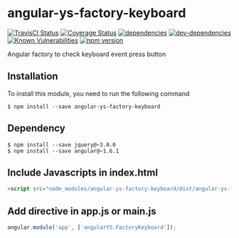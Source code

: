 # angular-ys-factory-keyboard

[![TravisCI Status][travis-image]][travis-url]
[![Coverage Status][coveralls-image]][coveralls-url]
[![dependencies][dependencies-image]][dependencies-url]
[![dev-dependencies][dev-dependencies-image]][dev-dependencies-url]
[![Known Vulnerabilities][vulnerabilities-image]][vulnerabilities-url]
[![npm version][npm-image]][npm-url]

Angular factory to check keyboard event press button

## Installation
To install this module, you need to run the following command

```
$ npm install --save angular-ys-factory-keyboard
```

## Dependency

```
$ npm install --save jquery@~3.0.0
$ npm install --save angular@~1.6.1
```


## Include Javascripts in index.html

```html
<script src="node_modules/angular-ys-factory-keyboard/dist/angular-ys-factory-keyboard.js"></script>
```

## Add directive in app.js or main.js

```Javascript
angular.module('app', ['angularYS.FactoryKeyboard']);
```


[travis-image]: https://travis-ci.org/yadickson/angular-ys-factory-keyboard.svg
[travis-url]: https://travis-ci.org/yadickson/angular-ys-factory-keyboard

[coveralls-image]: https://coveralls.io/repos/github/yadickson/angular-ys-factory-keyboard/badge.svg
[coveralls-url]: https://coveralls.io/github/yadickson/angular-ys-factory-keyboard

[dependencies-image]: https://david-dm.org/yadickson/angular-ys-factory-keyboard/status.svg
[dependencies-url]: https://david-dm.org/yadickson/angular-ys-factory-keyboard?view=list

[dev-dependencies-image]: https://david-dm.org/yadickson/angular-ys-factory-keyboard/dev-status.svg
[dev-dependencies-url]: https://david-dm.org/yadickson/angular-ys-factory-keyboard?type=dev&view=list

[vulnerabilities-image]: https://snyk.io/package/npm/angular-ys-factory-keyboard/badge.svg
[vulnerabilities-url]: https://snyk.io/package/npm/angular-ys-factory-keyboard

[npm-image]: https://badge.fury.io/js/angular-ys-factory-keyboard.svg
[npm-url]: https://badge.fury.io/js/angular-ys-factory-keyboard
